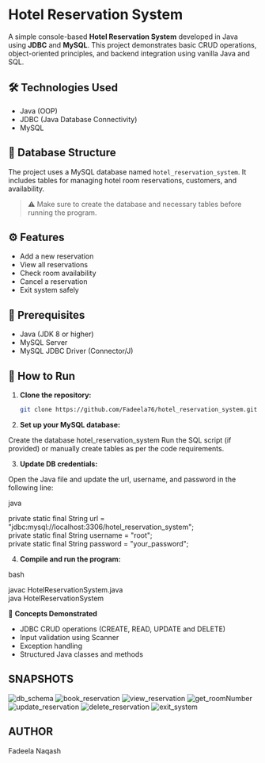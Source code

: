 # Hotel Reservation System

A simple console-based **Hotel Reservation System** developed in Java using **JDBC** and **MySQL**. This project demonstrates basic CRUD operations, object-oriented principles, and backend integration using vanilla Java and SQL.

## 🛠 Technologies Used

- Java (OOP)
- JDBC (Java Database Connectivity)
- MySQL

## 📁 Database Structure

The project uses a MySQL database named `hotel_reservation_system`. It includes tables for managing hotel room reservations, customers, and availability.
> ⚠️ Make sure to create the database and necessary tables before running the program.

## ⚙️ Features

- Add a new reservation
- View all reservations
- Check room availability
- Cancel a reservation
- Exit system safely

## 📌 Prerequisites

- Java (JDK 8 or higher)
- MySQL Server
- MySQL JDBC Driver (Connector/J)

## 🚀 How to Run

1. **Clone the repository:**<br>

   ```bash
   git clone https://github.com/Fadeela76/hotel_reservation_system.git

2. **Set up your MySQL database:**<br>

Create the database hotel_reservation_system
Run the SQL script (if provided) or manually create tables as per the code requirements.

3. **Update DB credentials:**<br>

Open the Java file and update the url, username, and password in the following line:

java

private static final String url = "jdbc:mysql://localhost:3306/hotel_reservation_system";<br>
private static final String username = "root";<br>
private static final String password = "your_password";

4. **Compile and run the program:**<br>

bash

javac HotelReservationSystem.java<br>
java HotelReservationSystem

🧠 **Concepts Demonstrated**
- JDBC CRUD operations (CREATE, READ, UPDATE and DELETE)
- Input validation using Scanner
- Exception handling
- Structured Java classes and methods

## SNAPSHOTS
![db_schema](media/db_schema.png)
![book_reservation](media/book_reservation.png)
![view_reservation](media/view_reservation.png)
![get_roomNumber](media/get_roomNumber.png)
![update_reservation](media/update_reservation.png)
![delete_reservation](media/delete_reservation.png)
![exit_system](media/exit_system.png)

## AUTHOR
Fadeela Naqash
